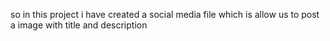 so in this project i have created a social media file which is allow us to post a image with title and description
